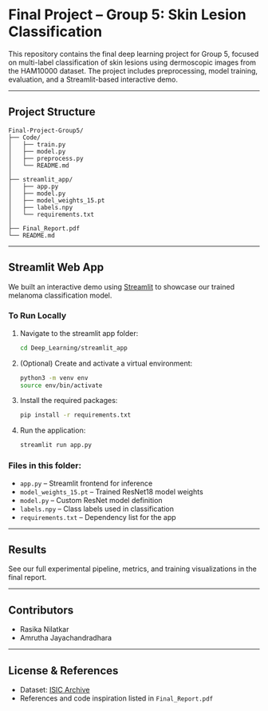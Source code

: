 
# Final Project – Group 5: Skin Lesion Classification

This repository contains the final deep learning project for Group 5, focused on multi-label classification of skin lesions using dermoscopic images from the HAM10000 dataset. The project includes preprocessing, model training, evaluation, and a Streamlit-based interactive demo.

---

## Project Structure

```
Final-Project-Group5/
├── Code/
│   ├── train.py
│   ├── model.py
│   ├── preprocess.py
│   └── README.md
│
├── streamlit_app/
│   ├── app.py
│   ├── model.py
│   ├── model_weights_15.pt
│   ├── labels.npy
│   └── requirements.txt
│
├── Final_Report.pdf
└── README.md
```

---

## Streamlit Web App

We built an interactive demo using [Streamlit](https://streamlit.io/) to showcase our trained melanoma classification model.

### To Run Locally

1. Navigate to the streamlit app folder:
   ```bash
   cd Deep_Learning/streamlit_app
   ```

2. (Optional) Create and activate a virtual environment:
   ```bash
   python3 -m venv env
   source env/bin/activate
   ```

3. Install the required packages:
   ```bash
   pip install -r requirements.txt
   ```

4. Run the application:
   ```bash
   streamlit run app.py
   ```

### Files in this folder:
- `app.py` – Streamlit frontend for inference
- `model_weights_15.pt` – Trained ResNet18 model weights
- `model.py` – Custom ResNet model definition
- `labels.npy` – Class labels used in classification
- `requirements.txt` – Dependency list for the app

---

## Results

See our full experimental pipeline, metrics, and training visualizations in the final report.

---

## Contributors

- Rasika Nilatkar
- Amrutha Jayachandradhara

---

## License & References

- Dataset: [ISIC Archive](https://challenge.isic-archive.com/)
- References and code inspiration listed in `Final_Report.pdf`
